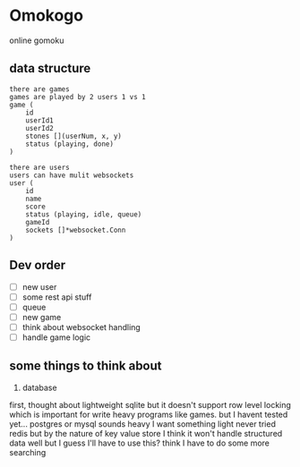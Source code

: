 # Omokogo

online gomoku 

## data structure

```
there are games 
games are played by 2 users 1 vs 1
game (
    id
    userId1
    userId2
    stones [](userNum, x, y)
    status (playing, done)
)

there are users
users can have mulit websockets
user (
    id
    name
    score
    status (playing, idle, queue) 
    gameId
    sockets []*websocket.Conn
)
```

## Dev order

- [ ] new user
- [ ] some rest api stuff
- [ ] queue
- [ ] new game
- [ ] think about websocket handling
- [ ] handle game logic

## some things to think about

1. database

first, thought about lightweight sqlite but it doesn't support row level locking which is important for write heavy programs like games. but I havent tested yet...
postgres or mysql sounds heavy I want something light
never tried redis but by the nature of key value store I think it won't handle structured data well but I guess I'll have to use this? think I have to do some more searching
